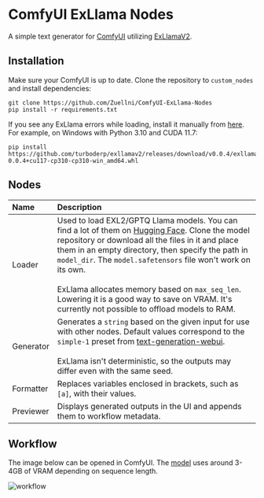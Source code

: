 # ComfyUI ExLlama Nodes
A simple text generator for [ComfyUI](https://github.com/comfyanonymous/ComfyUI) utilizing [ExLlamaV2](https://github.com/turboderp/exllamav2).

## Installation
Make sure your ComfyUI is up to date. Clone the repository to `custom_nodes` and install dependencies:
```
git clone https://github.com/Zuellni/ComfyUI-ExLlama-Nodes
pip install -r requirements.txt
```

If you see any ExLlama errors while loading, install it manually from [here](https://github.com/turboderp/exllamav2/releases/latest). For example, on Windows with Python 3.10 and CUDA 11.7:
```
pip install https://github.com/turboderp/exllamav2/releases/download/v0.0.4/exllamav2-0.0.4+cu117-cp310-cp310-win_amd64.whl
```

## Nodes
Name | Description
:--- | :---
Loader | Used to load EXL2/GPTQ Llama models. You can find a lot of them on [Hugging Face](https://huggingface.co/TheBloke). Clone the model repository or download all the files in it and place them in an empty directory, then specify the path in `model_dir`. The `model.safetensors` file won't work on its own.<br><br>ExLlama allocates memory based on `max_seq_len`. Lowering it is a good way to save on VRAM. It's currently not possible to offload models to RAM.
Generator | Generates a `string` based on the given input for use with other nodes. Default values correspond to the `simple-1` preset from [text-generation-webui](https://github.com/oobabooga/text-generation-webui).<br><br>ExLlama isn't deterministic, so the outputs may differ even with the same seed.
Formatter | Replaces variables enclosed in brackets, such as `[a]`, with their values.
Previewer | Displays generated outputs in the UI and appends them to workflow metadata.

## Workflow
The image below can be opened in ComfyUI. The [model](https://huggingface.co/turboderp/Mistral-7B-instruct-exl2/tree/2.5bpw) uses around 3-4GB of VRAM depending on sequence length.

![workflow](https://github.com/Zuellni/ComfyUI-ExLlama-Nodes/assets/123005779/09da1788-f879-4076-baea-b257dd682ded)
